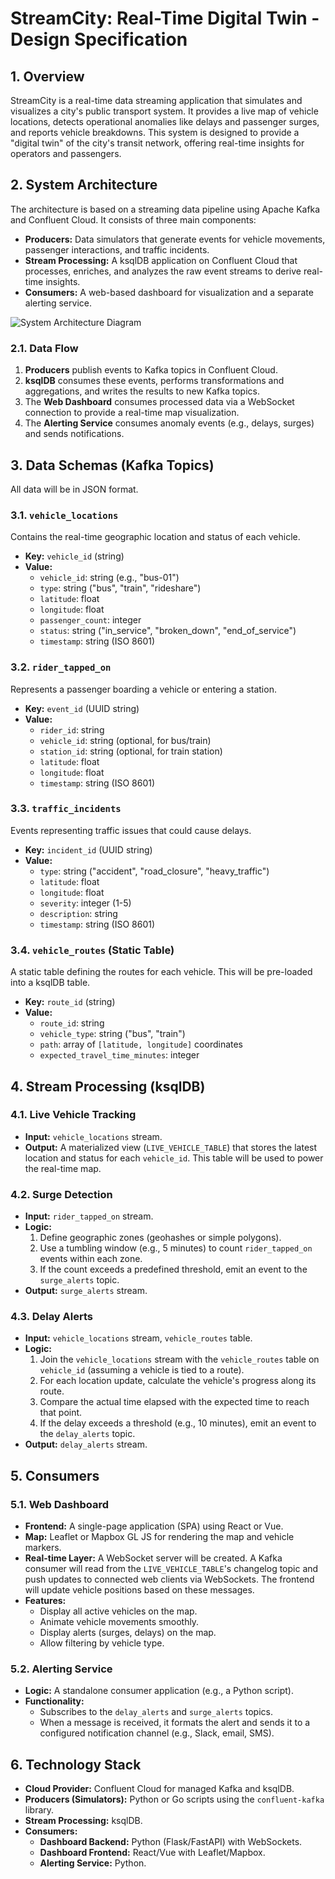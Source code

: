 # StreamCity: Real-Time Digital Twin - Design Specification

## 1. Overview

StreamCity is a real-time data streaming application that simulates and visualizes a city's public transport system. It provides a live map of vehicle locations, detects operational anomalies like delays and passenger surges, and reports vehicle breakdowns. This system is designed to provide a "digital twin" of the city's transit network, offering real-time insights for operators and passengers.

## 2. System Architecture

The architecture is based on a streaming data pipeline using Apache Kafka and Confluent Cloud. It consists of three main components:

*   **Producers:** Data simulators that generate events for vehicle movements, passenger interactions, and traffic incidents.
*   **Stream Processing:** A ksqlDB application on Confluent Cloud that processes, enriches, and analyzes the raw event streams to derive real-time insights.
*   **Consumers:** A web-based dashboard for visualization and a separate alerting service.

![System Architecture Diagram](https://i.imgur.com/3Z3gAm1.png)

### 2.1. Data Flow

1.  **Producers** publish events to Kafka topics in Confluent Cloud.
2.  **ksqlDB** consumes these events, performs transformations and aggregations, and writes the results to new Kafka topics.
3.  The **Web Dashboard** consumes processed data via a WebSocket connection to provide a real-time map visualization.
4.  The **Alerting Service** consumes anomaly events (e.g., delays, surges) and sends notifications.

## 3. Data Schemas (Kafka Topics)

All data will be in JSON format.

### 3.1. `vehicle_locations`

Contains the real-time geographic location and status of each vehicle.

*   **Key:** `vehicle_id` (string)
*   **Value:**
    *   `vehicle_id`: string (e.g., "bus-01")
    *   `type`: string ("bus", "train", "rideshare")
    *   `latitude`: float
    *   `longitude`: float
    *   `passenger_count`: integer
    *   `status`: string ("in_service", "broken_down", "end_of_service")
    *   `timestamp`: string (ISO 8601)

### 3.2. `rider_tapped_on`

Represents a passenger boarding a vehicle or entering a station.

*   **Key:** `event_id` (UUID string)
*   **Value:**
    *   `rider_id`: string
    *   `vehicle_id`: string (optional, for bus/train)
    *   `station_id`: string (optional, for train station)
    *   `latitude`: float
    *   `longitude`: float
    *   `timestamp`: string (ISO 8601)

### 3.3. `traffic_incidents`

Events representing traffic issues that could cause delays.

*   **Key:** `incident_id` (UUID string)
*   **Value:**
    *   `type`: string ("accident", "road_closure", "heavy_traffic")
    *   `latitude`: float
    *   `longitude`: float
    *   `severity`: integer (1-5)
    *   `description`: string
    *   `timestamp`: string (ISO 8601)

### 3.4. `vehicle_routes` (Static Table)

A static table defining the routes for each vehicle. This will be pre-loaded into a ksqlDB table.

*   **Key:** `route_id` (string)
*   **Value:**
    *   `route_id`: string
    *   `vehicle_type`: string ("bus", "train")
    *   `path`: array of `[latitude, longitude]` coordinates
    *   `expected_travel_time_minutes`: integer

## 4. Stream Processing (ksqlDB)

### 4.1. Live Vehicle Tracking

*   **Input:** `vehicle_locations` stream.
*   **Output:** A materialized view (`LIVE_VEHICLE_TABLE`) that stores the latest location and status for each `vehicle_id`. This table will be used to power the real-time map.

### 4.2. Surge Detection

*   **Input:** `rider_tapped_on` stream.
*   **Logic:**
    1.  Define geographic zones (geohashes or simple polygons).
    2.  Use a tumbling window (e.g., 5 minutes) to count `rider_tapped_on` events within each zone.
    3.  If the count exceeds a predefined threshold, emit an event to the `surge_alerts` topic.
*   **Output:** `surge_alerts` stream.

### 4.3. Delay Alerts

*   **Input:** `vehicle_locations` stream, `vehicle_routes` table.
*   **Logic:**
    1.  Join the `vehicle_locations` stream with the `vehicle_routes` table on `vehicle_id` (assuming a vehicle is tied to a route).
    2.  For each location update, calculate the vehicle's progress along its route.
    3.  Compare the actual time elapsed with the expected time to reach that point.
    4.  If the delay exceeds a threshold (e.g., 10 minutes), emit an event to the `delay_alerts` topic.
*   **Output:** `delay_alerts` stream.

## 5. Consumers

### 5.1. Web Dashboard

*   **Frontend:** A single-page application (SPA) using React or Vue.
*   **Map:** Leaflet or Mapbox GL JS for rendering the map and vehicle markers.
*   **Real-time Layer:** A WebSocket server will be created. A Kafka consumer will read from the `LIVE_VEHICLE_TABLE`'s changelog topic and push updates to connected web clients via WebSockets. The frontend will update vehicle positions based on these messages.
*   **Features:**
    *   Display all active vehicles on the map.
    *   Animate vehicle movements smoothly.
    *   Display alerts (surges, delays) on the map.
    *   Allow filtering by vehicle type.

### 5.2. Alerting Service

*   **Logic:** A standalone consumer application (e.g., a Python script).
*   **Functionality:**
    *   Subscribes to the `delay_alerts` and `surge_alerts` topics.
    *   When a message is received, it formats the alert and sends it to a configured notification channel (e.g., Slack, email, SMS).

## 6. Technology Stack

*   **Cloud Provider:** Confluent Cloud for managed Kafka and ksqlDB.
*   **Producers (Simulators):** Python or Go scripts using the `confluent-kafka` library.
*   **Stream Processing:** ksqlDB.
*   **Consumers:**
    *   **Dashboard Backend:** Python (Flask/FastAPI) with WebSockets.
    *   **Dashboard Frontend:** React/Vue with Leaflet/Mapbox.
    *   **Alerting Service:** Python.